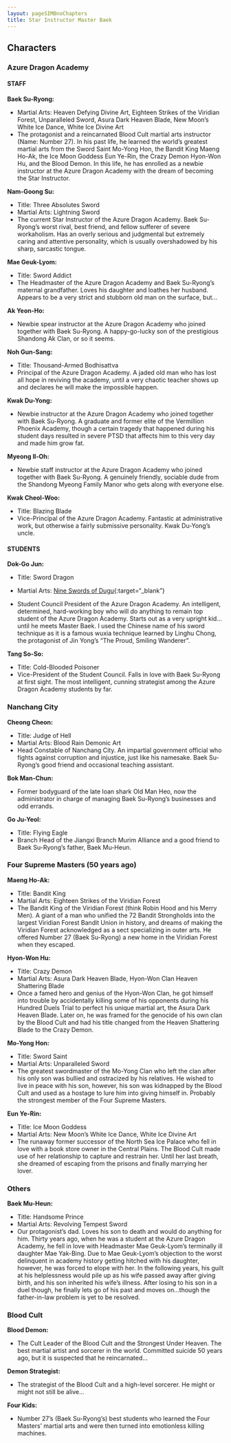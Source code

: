 ```yaml
---
layout: pageSIMBnoChapters
title: Star Instructor Master Baek
---
```


## Characters

### Azure Dragon Academy

#### STAFF

**Baek Su-Ryong:** 

- Martial Arts: Heaven Defying Divine Art, Eighteen Strikes of the Viridian Forest, Unparalleled Sword, Asura Dark Heaven Blade, New Moon’s White Ice Dance, White Ice Divine Art
- The protagonist and a reincarnated Blood Cult martial arts instructor (Name: Number 27). In his past life, he learned the world’s greatest martial arts from the Sword Saint Mo-Yong Hon, the Bandit King Maeng Ho-Ak, the Ice Moon Goddess Eun Ye-Rin, the Crazy Demon Hyon-Won Hu, and the Blood Demon. In this life, he has enrolled as a newbie instructor at the Azure Dragon Academy with the dream of becoming the Star Instructor.

**Nam-Goong Su:** 

- Title: Three Absolutes Sword
- Martial Arts: Lightning Sword
- The current Star Instructor of the Azure Dragon Academy. Baek Su-Ryong’s worst rival, best friend, and fellow sufferer of severe workaholism. Has an overly serious and judgmental but extremely caring and attentive personality, which is usually overshadowed by his sharp, sarcastic tongue.

**Mae Geuk-Lyom:**

- Title: Sword Addict
- The Headmaster of the Azure Dragon Academy and Baek Su-Ryong’s maternal grandfather. Loves his daughter and loathes her husband. Appears to be a very strict and stubborn old man on the surface, but…

**Ak Yeon-Ho:**

- Newbie spear instructor at the Azure Dragon Academy who joined together with Baek Su-Ryong. A happy-go-lucky son of the prestigious Shandong Ak Clan, or so it seems.

**Noh Gun-Sang:**

- Title: Thousand-Armed Bodhisattva
- Principal of the Azure Dragon Academy. A jaded old man who has lost all hope in reviving the academy, until a very chaotic teacher shows up and declares he will make the impossible happen.

**Kwak Du-Yong:**

- Newbie instructor at the Azure Dragon Academy who joined together with Baek Su-Ryong. A graduate and former elite of the Vermillion Phoenix Academy, though a certain tragedy that happened during his student days resulted in severe PTSD that affects him to this very day and made him grow fat.

**Myeong Il-Oh:**

- Newbie staff instructor at the Azure Dragon Academy who joined together with Baek Su-Ryong. A genuinely friendly, sociable dude from the Shandong Myeong Family Manor who gets along with everyone else.

**Kwak Cheol-Woo:**

- Title:  Blazing Blade
- Vice-Principal of the Azure Dragon Academy. Fantastic at administrative work, but otherwise a fairly submissive personality. Kwak Du-Yong’s uncle.



#### STUDENTS

**Dok-Go Jun:**

- Title: Sword Dragon

- Martial Arts: [Nine Swords of Dugu](https://wuxia.fandom.com/wiki/9_Swords_of_Dugu){:target=“_blank”}

- Student Council President of the Azure Dragon Academy. An intelligent, determined, hard-working boy who will do anything to remain top student of the Azure Dragon Academy. Starts out as a very upright kid…until he meets Master Baek. I used the Chinese name of his sword technique as it is a famous wuxia technique learned by Linghu Chong, the protagonist of Jin Yong’s “The Proud, Smiling Wanderer”.

**Tang So-So:**

- Title: Cold-Blooded Poisoner
- Vice-President of the Student Council. Falls in love with Baek Su-Ryong at first sight. The most intelligent, cunning strategist among the Azure Dragon Academy students by far.



### Nanchang City

**Cheong Cheon:**

- Title: Judge of Hell
- Martial Arts: Blood Rain Demonic Art
- Head Constable of Nanchang City. An impartial government official who fights against corruption and injustice, just like his namesake. Baek Su-Ryong’s good friend and occasional teaching assistant.

**Bok Man-Chun:**

- Former bodyguard of the late loan shark Old Man Heo, now the administrator in charge of managing Baek Su-Ryong’s businesses and odd errands.

**Go Ju-Yeol:**

- Title: Flying Eagle
- Branch Head of the Jiangxi Branch Murim Alliance and a good friend to Baek Su-Ryong’s father, Baek Mu-Heun.



### Four Supreme Masters (50 years ago)

**Maeng Ho-Ak:**

- Title: Bandit King
- Martial Arts: Eighteen Strikes of the Viridian Forest
- The Bandit King of the Viridian Forest (think Robin Hood and his Merry Men). A giant of a man who unified the 72 Bandit Strongholds into the largest Viridian Forest Bandit Union in history, and dreams of making the Viridian Forest acknowledged as a sect specializing in outer arts. He offered  Number 27 (Baek Su-Ryong) a new home in the Viridian Forest when they escaped.

**Hyon-Won Hu:**

- Title: Crazy Demon
- Martial Arts: Asura Dark Heaven Blade, Hyon-Won Clan Heaven Shattering Blade
- Once a famed hero and genius of the Hyon-Won Clan, he got himself into trouble by accidentally killing some of his opponents during his Hundred Duels Trial to perfect his unique martial art, the Asura Dark Heaven Blade. Later on, he was framed for the genocide of his own clan by the Blood Cult and had his title changed from the Heaven Shattering Blade to the Crazy Demon.

**Mo-Yong Hon:**

- Title: Sword Saint
- Martial Arts: Unparalleled Sword
- The greatest swordmaster of the Mo-Yong Clan who left the clan after his only son was bullied and ostracized by his relatives. He wished to live in peace with his son, however, his son was kidnapped by the Blood Cult and used as a hostage to lure him into giving himself in. Probably the strongest member of the Four Supreme Masters.

**Eun Ye-Rin:**

- Title: Ice Moon Goddess
- Martial Arts: New Moon’s White Ice Dance, White Ice Divine Art
- The runaway former successor of the North Sea Ice Palace who fell in love with a book store owner in the Central Plains. The Blood Cult made use of her relationship to capture and restrain her. Until her last breath, she dreamed of escaping from the prisons and finally marrying her lover.



### Others

**Baek Mu-Heun:**

- Title: Handsome Prince
- Martial Arts: Revolving Tempest Sword
- Our protagonist’s dad. Loves his son to death and would do anything for him. Thirty years ago, when he was a student at the Azure Dragon Academy, he fell in love with Headmaster Mae Geuk-Lyom’s terminally ill daughter Mae Yak-Bing. Due to Mae Geuk-Lyom’s objection to the worst delinquent in academy history getting hitched with his daughter, however, he was forced to elope with her. In the following years, his guilt at his helplessness would pile up as his wife passed away after giving birth, and his son inherited his wife’s illness. After losing to his son in a duel though, he finally lets go of his past and moves on…though the father-in-law problem is yet to be resolved.



### Blood Cult

**Blood Demon:**

- The Cult Leader of the Blood Cult and the Strongest Under Heaven. The best martial artist and sorcerer in the world. Committed suicide 50 years ago, but it is suspected that he reincarnated…

**Demon Strategist:**

- The strategist of the Blood Cult and a high-level sorcerer. He might or might not still be alive…

**Four Kids:**

- Number 27’s (Baek Su-Ryong’s) best students who learned the Four Masters’ martial arts and were then turned into emotionless killing machines.
